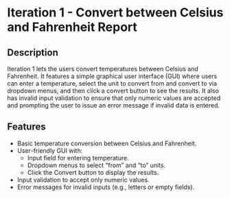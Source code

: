 # Iteration 1 - Convert between Celsius and Fahrenheit Report

## Description
Iteration 1 lets the users convert temperatures between Celsius and Fahrenheit. It features a simple graphical user interface (GUI) where users can enter a temperature, select the unit to convert from and convert to via dropdown menus, and then click a convert button to see the results. It also has invalid input validation to ensure that only numeric values are accepted and prompting the user to issue an error message if invalid data is entered. 

## Features 
- Basic temperature conversion between Celsius and Fahrenheit. 
- User-friendly GUI with: 
  - Input field for entering temperature.
  - Dropdown menus to select “from” and “to” units.
  - Click the Convert button to display the results. 
- Input validation to accept only numeric values. 
- Error messages for invalid inputs (e.g., letters or empty fields).
